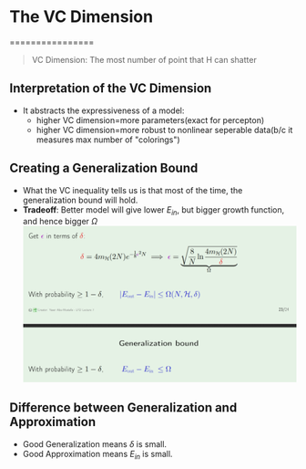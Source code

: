 # The VC Dimension
================
> VC Dimension: The most number of point that H can shatter

## Interpretation of the VC Dimension
* It abstracts the expressiveness of a model:
	* higher VC dimension=more parameters(exact for percepton)
	* higher VC dimension=more robust to nonlinear seperable data(b/c it measures max number of "colorings")

## Creating a Generalization Bound
* What the VC inequality tells us is that most of the time, the generalization bound will hold. 
* **Tradeoff**: Better model will give lower $E_{in}$, but bigger growth function, and hence bigger $\Omega$
![gen bound](generalization-bound.PNG)



## Difference between Generalization and Approximation
* Good Generalization means $\delta$ is small.
* Good Approximation means $E_{in}$ is small.
